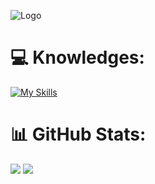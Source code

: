 ![Logo](https://cdn.discordapp.com/attachments/1144751848369180742/1144761706539667546/Sem_Titulo-1.png)

# 💻 Knowledges:
[![My Skills](https://skills.thijs.gg/icons?i=html,css,js,cs,figma)](https://skills.thijs.gg)
# 📊 GitHub Stats:
![](https://github-readme-stats.vercel.app/api?username=pequenu&show_icons=true&hide_border=true&bg_color=363842&include_all_commits=false&count_private=false)
![](https://github-readme-stats.vercel.app/api/top-langs/?username=pequenu&theme=react&hide_border=true&include_all_commits=false&count_private=false&layout=compact)
